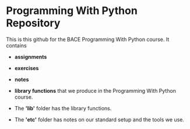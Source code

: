 # Programming With Python Repository

This is this github for the BACE Programming With Python course. It contains
+ **assignments**
+ **exercises**
+ **notes**
+ **library functions** that we produce in the Programming With Python course. 

+ The **'lib'** folder has the library functions. 
+ The **'etc'** folder has notes on our standard setup and the tools we use.  

